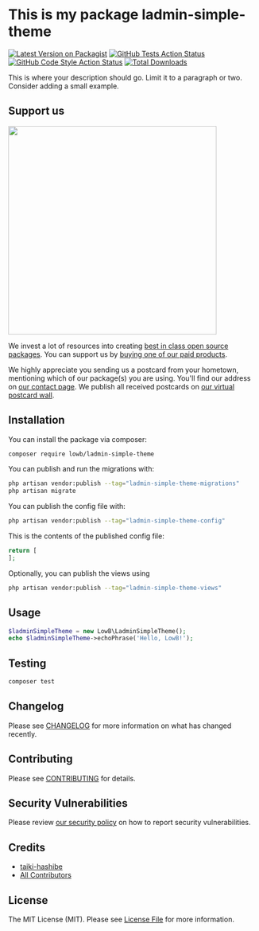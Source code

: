 # This is my package ladmin-simple-theme

[![Latest Version on Packagist](https://img.shields.io/packagist/v/lowb/ladmin-simple-theme.svg?style=flat-square)](https://packagist.org/packages/lowb/ladmin-simple-theme)
[![GitHub Tests Action Status](https://img.shields.io/github/actions/workflow/status/lowb/ladmin-simple-theme/run-tests.yml?branch=main&label=tests&style=flat-square)](https://github.com/lowb/ladmin-simple-theme/actions?query=workflow%3Arun-tests+branch%3Amain)
[![GitHub Code Style Action Status](https://img.shields.io/github/actions/workflow/status/lowb/ladmin-simple-theme/fix-php-code-style-issues.yml?branch=main&label=code%20style&style=flat-square)](https://github.com/lowb/ladmin-simple-theme/actions?query=workflow%3A"Fix+PHP+code+style+issues"+branch%3Amain)
[![Total Downloads](https://img.shields.io/packagist/dt/lowb/ladmin-simple-theme.svg?style=flat-square)](https://packagist.org/packages/lowb/ladmin-simple-theme)

This is where your description should go. Limit it to a paragraph or two. Consider adding a small example.

## Support us

[<img src="https://github-ads.s3.eu-central-1.amazonaws.com/ladmin-simple-theme.jpg?t=1" width="419px" />](https://spatie.be/github-ad-click/ladmin-simple-theme)

We invest a lot of resources into creating [best in class open source packages](https://spatie.be/open-source). You can support us by [buying one of our paid products](https://spatie.be/open-source/support-us).

We highly appreciate you sending us a postcard from your hometown, mentioning which of our package(s) you are using. You'll find our address on [our contact page](https://spatie.be/about-us). We publish all received postcards on [our virtual postcard wall](https://spatie.be/open-source/postcards).

## Installation

You can install the package via composer:

```bash
composer require lowb/ladmin-simple-theme
```

You can publish and run the migrations with:

```bash
php artisan vendor:publish --tag="ladmin-simple-theme-migrations"
php artisan migrate
```

You can publish the config file with:

```bash
php artisan vendor:publish --tag="ladmin-simple-theme-config"
```

This is the contents of the published config file:

```php
return [
];
```

Optionally, you can publish the views using

```bash
php artisan vendor:publish --tag="ladmin-simple-theme-views"
```

## Usage

```php
$ladminSimpleTheme = new LowB\LadminSimpleTheme();
echo $ladminSimpleTheme->echoPhrase('Hello, LowB!');
```

## Testing

```bash
composer test
```

## Changelog

Please see [CHANGELOG](CHANGELOG.md) for more information on what has changed recently.

## Contributing

Please see [CONTRIBUTING](CONTRIBUTING.md) for details.

## Security Vulnerabilities

Please review [our security policy](../../security/policy) on how to report security vulnerabilities.

## Credits

- [taiki-hashibe](https://github.com/taiki-hashibe)
- [All Contributors](../../contributors)

## License

The MIT License (MIT). Please see [License File](LICENSE.md) for more information.
